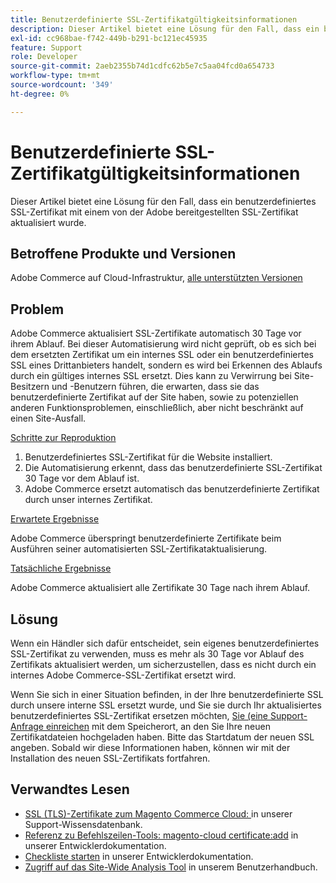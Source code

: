 ```yaml
---
title: Benutzerdefinierte SSL-Zertifikatgültigkeitsinformationen
description: Dieser Artikel bietet eine Lösung für den Fall, dass ein benutzerdefiniertes SSL-Zertifikat mit einem von der Adobe bereitgestellten SSL-Zertifikat aktualisiert wurde.
exl-id: cc968bae-f742-449b-b291-bc121ec45935
feature: Support
role: Developer
source-git-commit: 2aeb2355b74d1cdfc62b5e7c5aa04fcd0a654733
workflow-type: tm+mt
source-wordcount: '349'
ht-degree: 0%

---
```


# Benutzerdefinierte SSL-Zertifikatgültigkeitsinformationen

Dieser Artikel bietet eine Lösung für den Fall, dass ein benutzerdefiniertes SSL-Zertifikat mit einem von der Adobe bereitgestellten SSL-Zertifikat aktualisiert wurde.

## Betroffene Produkte und Versionen

Adobe Commerce auf Cloud-Infrastruktur, [alle unterstützten Versionen](https://magento.com/sites/default/files/magento-software-lifecycle-policy.pdf)

## Problem

Adobe Commerce aktualisiert SSL-Zertifikate automatisch 30 Tage vor ihrem Ablauf. Bei dieser Automatisierung wird nicht geprüft, ob es sich bei dem ersetzten Zertifikat um ein internes SSL oder ein benutzerdefiniertes SSL eines Drittanbieters handelt, sondern es wird bei Erkennen des Ablaufs durch ein gültiges internes SSL ersetzt. Dies kann zu Verwirrung bei Site-Besitzern und -Benutzern führen, die erwarten, dass sie das benutzerdefinierte Zertifikat auf der Site haben, sowie zu potenziellen anderen Funktionsproblemen, einschließlich, aber nicht beschränkt auf einen Site-Ausfall.

<u>Schritte zur Reproduktion</u>

1. Benutzerdefiniertes SSL-Zertifikat für die Website installiert.
1. Die Automatisierung erkennt, dass das benutzerdefinierte SSL-Zertifikat 30 Tage vor dem Ablauf ist.
1. Adobe Commerce ersetzt automatisch das benutzerdefinierte Zertifikat durch unser internes Zertifikat.

<u>Erwartete Ergebnisse</u>

Adobe Commerce überspringt benutzerdefinierte Zertifikate beim Ausführen seiner automatisierten SSL-Zertifikataktualisierung.

<u>Tatsächliche Ergebnisse</u>

Adobe Commerce aktualisiert alle Zertifikate 30 Tage nach ihrem Ablauf.

## Lösung

Wenn ein Händler sich dafür entscheidet, sein eigenes benutzerdefiniertes SSL-Zertifikat zu verwenden, muss es mehr als 30 Tage vor Ablauf des Zertifikats aktualisiert werden, um sicherzustellen, dass es nicht durch ein internes Adobe Commerce-SSL-Zertifikat ersetzt wird.

Wenn Sie sich in einer Situation befinden, in der Ihre benutzerdefinierte SSL durch unsere interne SSL ersetzt wurde, und Sie sie durch Ihr aktualisiertes benutzerdefiniertes SSL-Zertifikat ersetzen möchten, [ Sie (eine Support-Anfrage einreichen](/help/help-center-guide/help-center/magento-help-center-user-guide.md#submit-ticket) mit dem Speicherort, an den Sie Ihre neuen Zertifikatdateien hochgeladen haben. Bitte das Startdatum der neuen SSL angeben. Sobald wir diese Informationen haben, können wir mit der Installation des neuen SSL-Zertifikats fortfahren.

## Verwandtes Lesen

* [SSL (TLS)-Zertifikate zum Magento Commerce Cloud: ](/help/how-to/general/ssl-tls-certificates-for-magento-commerce-cloud-faq.md) in unserer Support-Wissensdatenbank.
* [Referenz zu Befehlszeilen-Tools: magento-cloud certificate:add](https://experienceleague.adobe.com/de/docs/commerce-cloud-service/user-guide/dev-tools/cloud-cli/cloud-cli-reference#certificateadd) in unserer Entwicklerdokumentation.
* [Checkliste starten](https://experienceleague.adobe.com/de/docs/commerce-cloud-service/user-guide/launch/checklist) in unserer Entwicklerdokumentation.
* [Zugriff auf das Site-Wide Analysis Tool](https://experienceleague.adobe.com/de/docs/commerce-operations/tools/site-wide-analysis-tool/access#step-2-access-site-wide-analysis-tool) in unserem Benutzerhandbuch.
